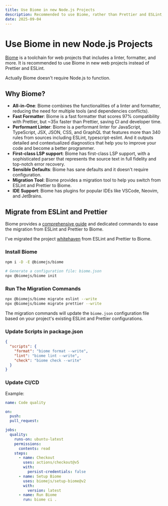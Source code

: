 ```yaml
---
title: Use Biome in new Node.js Projects
description: Recommended to use Biome, rather than Prettier and ESLint, in new Node.js projects.
date: 2025-09-04
---
```


# Use Biome in new Node.js Projects

[Biome](https://github.com/biomejs/biome) is a toolchain for web projects that includes a linter, formatter, and more. It is recommended to use Biome in new web projects instead of Prettier and ESLint.

Actually Biome doesn't require Node.js to function.

## Why Biome?

- **All-in-One**: Biome combines the functionalities of a linter and formatter, reducing the need for multiple tools (and dependencies conflicts).
- **Fast Formatter**: Biome is a fast formatter that scores 97% compatibility with Prettier, but ~35x faster than Prettier, saving CI and developer time.
- **Performant Linter**: Biome is a performant linter for JavaScript, TypeScript, JSX, JSON, CSS, and GraphQL that features more than 340 rules from sources including ESLint, typescript-eslint. And it outputs detailed and contextualized diagnostics that help you to improve your code and become a better programmer.
- **First-class LSP support**: Biome has first-class LSP support, with a sophisticated parser that represents the source text in full fidelity and top-notch error recovery.
- **Sensible Defaults**: Biome has sane defaults and it doesn't require configuration.
- **Migration Tool**: Biome provides a migration tool to help you switch from ESLint and Prettier to Biome.
- **IDE Support**: Biome has plugins for popular IDEs like VSCode, Neovim, and JetBrains.

## Migrate from ESLint and Prettier

Biome provides a [comprehensive guide](https://biomejs.dev/guides/migrate-eslint-prettier/) and dedicated commands to ease the migration from ESLint and Prettier to Biome.

I've migrated the project [whitehaven](https://github.com/nkcoder/whitehaven) from ESLint and Prettier to Biome.

### Install Biome

```sh
npm i -D -E @biomejs/biome

# Generate a configuration file: biome.json
npx @biomejs/biome init
```

### Run The Migration Commands

```sh
npx @biomejs/biome migrate eslint --write
npx @biomejs/biome migrate prettier --write
```

The migration commands will update the `biome.json` configuration file based on your project's existing ESLint and Prettier configurations.

### Update Scripts in package.json

```json
{
  "scripts": {
    "format": "biome format --write",
    "lint": "biome lint --write",
    "check": "biome check --write"
  }
}
```

### Update CI/CD

Example:

```yml
name: Code quality

on:
  push:
  pull_request:

jobs:
  quality:
    runs-on: ubuntu-latest
    permissions:
      contents: read
    steps:
      - name: Checkout
        uses: actions/checkout@v5
        with:
          persist-credentials: false
      - name: Setup Biome
        uses: biomejs/setup-biome@v2
        with:
          version: latest
      - name: Run Biome
        run: biome ci .
```

